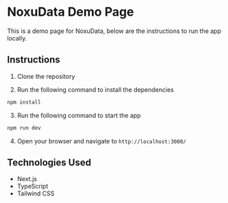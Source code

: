 # NoxuData Demo Page

This is a demo page for NoxuData, below are the instructions to run the app locally.

## Instructions

1. Clone the repository

2. Run the following command to install the dependencies

```bash
npm install
```

3. Run the following command to start the app

```bash
npm run dev
```

4. Open your browser and navigate to `http://localhost:3000/`

## Technologies Used

- Next.js
- TypeScript
- Tailwind CSS
